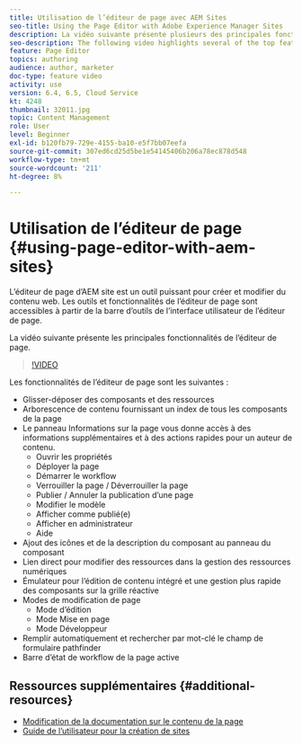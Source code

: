 ```yaml
---
title: Utilisation de l’éditeur de page avec AEM Sites
seo-title: Using the Page Editor with Adobe Experience Manager Sites
description: La vidéo suivante présente plusieurs des principales fonctionnalités de l’éditeur Sites pour les écrans tactiles dans Adobe Experience Manager.
seo-description: The following video highlights several of the top features of the Touch-UI Sites editor in Adobe Experience Manager.
feature: Page Editor
topics: authoring
audience: author, marketer
doc-type: feature video
activity: use
version: 6.4, 6.5, Cloud Service
kt: 4248
thumbnail: 32011.jpg
topic: Content Management
role: User
level: Beginner
exl-id: b120fb79-729e-4155-ba10-e5f7bb07eefa
source-git-commit: 307ed6cd25d5be1e54145406b206a78ec878d548
workflow-type: tm+mt
source-wordcount: '211'
ht-degree: 8%

---
```


# Utilisation de l’éditeur de page {#using-page-editor-with-aem-sites}

L’éditeur de page d’AEM site est un outil puissant pour créer et modifier du contenu web. Les outils et fonctionnalités de l’éditeur de page sont accessibles à partir de la barre d’outils de l’interface utilisateur de l’éditeur de page.

La vidéo suivante présente les principales fonctionnalités de l’éditeur de page.

>[!VIDEO](https://video.tv.adobe.com/v/32011?quality=12&learn=on)

Les fonctionnalités de l’éditeur de page sont les suivantes :

* Glisser-déposer des composants et des ressources
* Arborescence de contenu fournissant un index de tous les composants de la page
* Le panneau Informations sur la page vous donne accès à des informations supplémentaires et à des actions rapides pour un auteur de contenu.
   * Ouvrir les propriétés
   * Déployer la page
   * Démarrer le workflow
   * Verrouiller la page / Déverrouiller la page
   * Publier / Annuler la publication d’une page
   * Modifier le modèle
   * Afficher comme publié(e)
   * Afficher en administrateur
   * Aide
* Ajout des icônes et de la description du composant au panneau du composant
* Lien direct pour modifier des ressources dans la gestion des ressources numériques
* Émulateur pour l’édition de contenu intégré et une gestion plus rapide des composants sur la grille réactive
* Modes de modification de page
   * Mode d’édition
   * Mode Mise en page
   * Mode Développeur
* Remplir automatiquement et rechercher par mot-clé le champ de formulaire pathfinder
* Barre d’état de workflow de la page active

## Ressources supplémentaires {#additional-resources}

* [Modification de la documentation sur le contenu de la page](https://experienceleague.adobe.com/docs/experience-manager-65/authoring/authoring/editing-content.html)
* [Guide de l’utilisateur pour la création de sites](https://experienceleague.adobe.com/docs/experience-manager-65/authoring/home.html)
